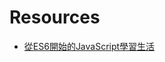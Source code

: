 # Resources
* [從ES6開始的JavaScript學習生活](https://eyesofkids.gitbooks.io/javascript-start-from-es6/content/)